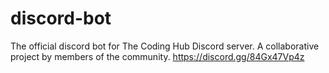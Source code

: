 # discord-bot
The official discord bot for The Coding Hub Discord server. A collaborative project by members of the community.
https://discord.gg/84Gx47Vp4z
